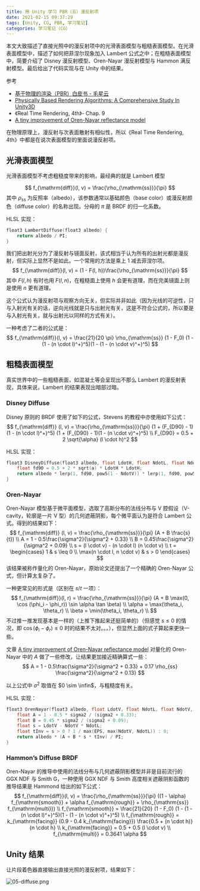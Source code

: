```yaml
---
title: 用 Unity 学习 PBR（五）漫反射项
date: 2021-02-15 09:37:29
tags: [Unity, CG, PBR, 学习笔记]
categories: 学习笔记（CG）
---
```


本文大致描述了直接光照中的漫反射项中的光滑表面模型与粗糙表面模型。在光滑表面模型中，描述了如何把菲涅尔现象加入 Lambert 公式之中；在粗糙表面模型中，简要介绍了 Disney 漫反射模型、Oren-Nayar 漫反射模型与 Hammon 满反射模型。最后给出了代码实现与在 Unity 中的结果。

参考

* [基于物理的渲染（PBR）白皮书 - 毛星云](https://github.com/QianMo/PBR-White-Paper)
* [Physically Based Rendering Algorithms: A Comprehensive Study In Unity3D](https://www.jordanstevenstechart.com/physically-based-rendering)
* 《Real Time Rendering, 4th》- Chap. 9
* [A tiny improvement of Oren-Nayar reflectance model](https://mimosa-pudica.net/improved-oren-nayar.html)

<!-- more -->

在物理原理上，漫反射与次表面散射有相似性，所以《Real Time Rendering, 4th》中都是在说次表面模型的里面说漫反射项。

## 光滑表面模型

光滑表面模型不考虑粗糙度带来的影响，最经典的就是 Lambert 模型

$$
f_{\mathrm{diff}}(l, v) = \frac{\rho_{\mathrm{ss}}}{\pi}
$$
其中 $\rho_{\mathrm{ss}}$ 为反照率（albedo），该参数通常以基础颜色（base color）或漫反射颜色（diffuse color）的名称出现。分母的 $\pi$ 是 BRDF 的归一化系数。

HLSL 实现：

```c
float3 LambertDiffuse(float3 albedo) {
    return albedo / PI;
}
```

我们把出射光分为了漫反射与镜面反射，该式相当于认为所有的出射光都是漫反射，但实际上显然不是如此。一个常用的方法是乘上 1 减去菲涅尔项。
$$
f_{\mathrm{diff}}(l, v) = (1 - F(l, h))\frac{\rho_{\mathrm{ss}}}{\pi}
$$
其中 $F(l, h)$ 有时也用 $F(l, n)$，在粗糙面上使用 $h$ 会更有道理，而在完美镜面上则是使用 $n$ 更有道理。

这个公式认为漫反射项与观察方向无关，但实际并非如此（因为光线的可逆性，只与入射光有关的话，逆向光线就是只与出射光有关，这是不符合公式的，所以要是与入射光有关，就与出射光以同样的方式有关）。

一种考虑了二者的公式是：
$$
f_{\mathrm{diff}}(l, v) = \frac{21}{20 \pi} \rho_{\mathrm{ss}} (1 - F_0) (1 - (1 - (n \cdot l)^+)^5)(1 - (1 - (n \cdot v)^+)^5)
$$

## 粗糙表面模型

真实世界中的一些粗糙表面，如混凝土等会呈现出不那么 Lambert 的漫反射表现，具体来说，Lambert 的结果表现出暗部过暗。

### Disney Diffuse

Disney 原则的 BRDF 使用了如下的公式，Stevens 的教程中亦使用如下公式：
$$
f_{\mathrm{diff}} (l, v) = \frac{\rho_{\mathrm{ss}}}{\pi} (1 + (F_{D90} - 1)(1 - (n \cdot l)^+)^5) (1 + (F_{D90} - 1)(1 - (n \cdot v)^+)^5) \\
F_{D90} = 0.5 + 2 \sqrt{\alpha} (l \cdot h)^2
$$

HLSL 实现：

```c
float3 DisneyDiffuse(float3 albedo, float LdotH, float NdotL, float NdotV, float a) {
    float fd90 = 0.5 + 2 * sqrt(a) * LdotH * LdotH;
    return albedo * lerp(1, fd90, pow5(1 - NdotV)) * lerp(1, fd90, pow5(1 - NdotL)) / PI;
}
```

### Oren-Nayar

Oren-Nayar 模型基于微平面模型，选取了高斯分布的法线分布与 V 腔假设（V-cavity，轮廓是一片 V 型）的几何遮蔽阴影，每个微平面认为是符合 Lambert 公式。得到的结果如下：
$$
f_{\mathrm{diff}} (l, v) = \frac{\rho_{\mathrm{ss}}}{\pi} (A + B \frac{s}{t}) \\
A = 1 - 0.5\frac{\sigma^2}{\sigma^2 + 0.33} \\
B = 0.45\frac{\sigma^2}{\sigma^2 + 0.09} \\
s = (l \cdot v) - (n \cdot l) (n \cdot v) \\
t = \begin{cases}
1 & s \leq 0 \\
\max(n \cdot l, n \cdot v) & s > 0
\end{cases}
$$
该结果被称作量化的 Oren-Nayar，原始论文还提出了一个精确的 Oren-Nayar 公式，但计算太复杂了。

一种更常见的形式是（区别在 $s/t$ 一项）：
$$
f_{\mathrm{diff}}(l, r) = \frac{\rho_{\mathrm{ss}}}{\pi} (A + B \max(0, \cos (\phi_i - \phi_r)) \sin \alpha \tan \beta) \\
\alpha = \max(\theta_i, \theta_r) \\
\beta = \min(\theta_i, \theta_r) \\
$$
不过推一推发现基本是一样的（上推下推起来还挺简单的）（但感觉 $s \leq 0$ 的情况，即 $\cos (\phi_i - \phi_r) \leq 0$ 时的结果不太对。。。），但显然上面的式子算起来更快一些。

文章 [A tiny improvement of Oren-Nayar reflectance model](https://mimosa-pudica.net/improved-oren-nayar.html) 对量化的 Oren-Nayar 中的 $A$ 做了一些修改，让结果更加接近精确算式一些：
$$
A = 1 - 0.5\frac{\sigma^2}{\sigma^2 + 0.33} + 0.17 \rho_{ss} \frac{\sigma^2}{\sigma^2 + 0.13}
$$

以上公式中 $\sigma^2$ 取值在 $0 \sim \infin$，与粗糙度有关。

HLSL 实现：

```c
float3 OrenNayar(float3 albedo, float LdotV, float NdotL, float NdotV, float sigma2) {
    float A = 1 - 0.5 * sigma2 / (sigma2 + 0.33);
    float B = 0.45 * sigma2 / (sigma2 + 0.09);
    float s = LdotV - NdotV * NdotL;
    float tInv = s > 0 ? 1 / max(EPS, max(NdotV, NdotL)) : 0;
    return albedo * (A + B * s * tInv) / PI;
}
```

### Hammon’s Diffuse BRDF

Oren-Nayar 的推导中使用的法线分布与几何遮蔽阴影模型并非是目前流行的 GGX NDF 与 Smith G，一种使用 GGX NDF 与 Smith 高度相关遮蔽阴影函数的推导结果是 Hammond 给出的如下公式：
$$
f_{\mathrm{diff}}(l, v) = \frac{\rho_{\mathrm{ss}}}{\pi} ((1 - \alpha) f_{\mathrm{smooth}} + \alpha f_{\mathrm{rough}} + \rho_{\mathrm{ss}} f_{\mathrm{multi}}) \\
f_{\mathrm{smooth}} = \frac{21}{20} (1 - F_0) (1 - (1 - (n \cdot l)^+)^5)(1 - (1 - (n \cdot v)^+)^5) \\
f_{\mathrm{rough}} = k_{\mathrm{facing}} (0.9 - 0.4 k_{\mathrm{facing}}) \frac{0.5 + (n \cdot h)}{n \cdot h} \\
k_{\mathrm{facing}} = 0.5 + 0.5 (l \cdot v) \\
f_{\mathrm{multi}} = 0.3641 \alpha
$$

## Unity 结果

让片段着色器直接输出直接光照的漫反射项，结果如下：

![05-diffuse.png](https://i.loli.net/2021/02/14/lycgCWEFdq2Ufv5.png)